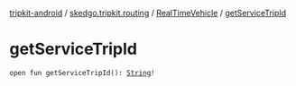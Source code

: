 [tripkit-android](../../index.md) / [skedgo.tripkit.routing](../index.md) / [RealTimeVehicle](index.md) / [getServiceTripId](./get-service-trip-id.md)

# getServiceTripId

`open fun getServiceTripId(): `[`String`](https://kotlinlang.org/api/latest/jvm/stdlib/kotlin/-string/index.html)`!`